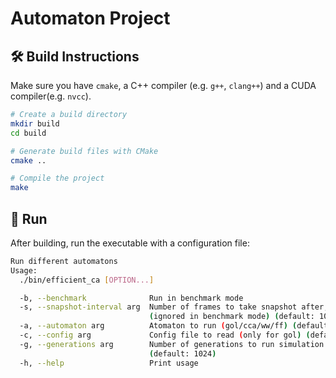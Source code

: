 # Automaton Project

## 🛠️ Build Instructions

Make sure you have `cmake`, a C++ compiler (e.g. `g++`, `clang++`) and a CUDA compiler(e.g. `nvcc`).

```bash
# Create a build directory
mkdir build
cd build

# Generate build files with CMake
cmake ..

# Compile the project
make
```

## 🚀 Run

After building, run the executable with a configuration file:

```bash
Run different automatons
Usage:
  ./bin/efficient_ca [OPTION...]

  -b, --benchmark              Run in benchmark mode
  -s, --snapshot-interval arg  Number of frames to take snapshot after,
                               (ignored in benchmark mode) (default: 10)
  -a, --automaton arg          Atomaton to run (gol/cca/ww/ff) (default: gol)
  -c, --config arg             Config file to read (only for gol) (default: )
  -g, --generations arg        Number of generations to run simulation for
                               (default: 1024)
  -h, --help                   Print usage
```
